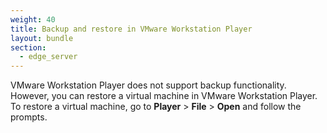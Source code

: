 ```yaml
---
weight: 40
title: Backup and restore in VMware Workstation Player
layout: bundle
section:
  - edge_server
---
```


VMware Workstation Player does not support backup functionality. However, you can restore a virtual machine in VMware Workstation Player. To restore a virtual machine, go to **Player** > **File** > **Open** and follow the prompts.
